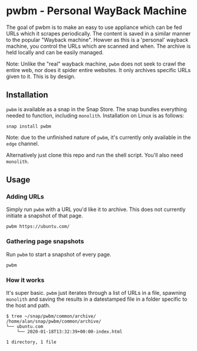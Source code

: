 # pwbm - Personal WayBack Machine

The goal of pwbm is to make an easy to use appliance which can be fed URLs which it scrapes periodically. The content is saved in a similar manner to the popular "Wayback machine". Howver as this is a 'personal' wayback machine, you control the URLs which are scanned and when. The archive is held locally and can be easily managed.

Note: Unlike the "real" wayback machine, `pwbm` does not seek to crawl the entire web, nor does it spider entire websites. It only archives specific URLs given to it. This is by design.

## Installation

`pwbm` is available as a snap in the Snap Store. The snap bundles everything needed to function, including `monolith`. Installation on Linux is as follows:

`snap install pwbm`

Note: due to the unfinished nature of `pwbm`, it's currently only available in the `edge` channel. 

Alternatively just clone this repo and run the shell script. You'll also need `monolith`.

## Usage

### Adding URLs

Simply run `pwbm` with a URL you'd like it to archive. This does not currently initiate a snapshot of that page.

`pwbm https://ubuntu.com/`

### Gathering page snapshots

Run `pwbm` to start a snapshot of every page.

`pwbm`

### How it works

It's super basic. `pwbm` just iterates through a list of URLs in a file, spawning `monolith` and saving the results in a datestamped file in a folder specific to the host and path. 

```
$ tree ~/snap/pwbm/common/archive/
/home/alan/snap/pwbm/common/archive/
└── ubuntu.com
    └── 2020-01-18T13:32:39+00:00-index.html

1 directory, 1 file
```
